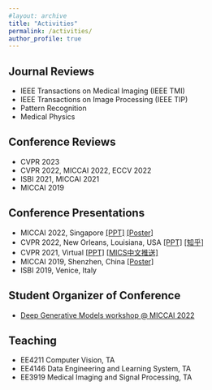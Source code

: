 ```yaml
---
#layout: archive
title: "Activities"
permalink: /activities/
author_profile: true
---
```


## Journal Reviews
  * IEEE Transactions on Medical Imaging (IEEE TMI)
  * IEEE Transactions on Image Processing (IEEE TIP)
  * Pattern Recognition
  * Medical Physics

## Conference Reviews
  * CVPR 2023
  * CVPR 2022, MICCAI 2022, ECCV 2022
  * ISBI 2021, MICCAI 2021
  * MICCAI 2019 

## Conference Presentations
  * MICCAI 2022, Singapore <a href="MICCAI2022ppt.pdf" target="_blank">[PPT]</a> <a href="MICCAI2022Poster.pdf" target="_blank">[Poster]</a>
  * CVPR 2022, New Orleans, Louisiana, USA <a href="CVPR2022ppt.pdf" target="_blank">[PPT]</a> <a href="https://zhuanlan.zhihu.com/p/475830652" target="_blank">[知乎]</a>
  * CVPR 2021, Virtual <a href="CVPR2021ppt.pdf" target="_blank">[PPT]</a> <a href="https://mp.weixin.qq.com/s/nF9ZLncWlYbcko_gs06ukw" target="_blank">[MICS中文推送]</a>
  * MICCAI 2019, Shenzhen, China <a href="MICCAI2019Poster.pdf" target="_blank">[Poster]</a>
  * ISBI 2019, Venice, Italy

## Student Organizer of Conference 
  * <a href="https://dgm4miccai.github.io/" target="_blank">Deep Generative Models workshop @ MICCAI 2022</a>

## Teaching
  * EE4211 Computer Vision, TA	
  * EE4146 Data Engineering and Learning System, TA	
  * EE3919 Medical Imaging and Signal Processing,	TA	
